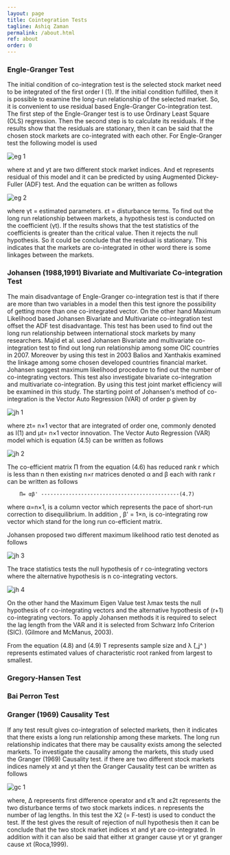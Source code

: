 ```yaml
---
layout: page
title: Cointegration Tests
tagline: Ashiq Zaman
permalink: /about.html
ref: about
order: 0
---
```


### Engle-Granger Test

The initial condition of co-integration test is the selected stock market need to be integrated of the first order I (1). If the initial condition fulfilled, then it is possible to examine the long-run relationship of the selected market. So, it is convenient to use residual based Engle-Granger Co-integration test. The first step of the Engle-Granger test is to use Ordinary Least Square (OLS) regression. Then the second step is to calculate its residuals. If the results show that the residuals are stationary, then it can be said that the chosen stock markets are co-integrated with each other. For Engle-Granger test the following model is used

![eg 1](https://user-images.githubusercontent.com/47462688/81881019-fbbf5c80-9586-11ea-8f15-095ffa7c284c.JPG)

where xt and yt are two different stock market indices. And et represents residual of this model and it can be predicted by using Augmented Dickey-Fuller (ADF) test. And the equation can be written as follows

![eg 2](https://user-images.githubusercontent.com/47462688/81881059-1bef1b80-9587-11ea-81d2-c19db554a938.JPG)

where γt = estimated parameters. εt = disturbance terms. To find out the long run relationship between markets, a hypothesis test is conducted on the coefficient (γt). If the results shows that the test statistics of the coefficients is greater than the critical value. Then it rejects the null hypothesis. So it could be conclude that the residual is stationary. This indicates that the markets are co-integrated in other word there is some linkages between the markets.      



### Johansen (1988,1991) Bivariate and Multivariate Co-integration Test

The main disadvantage of Engle-Granger co-integration test is that if there are more than two variables in a model then this test ignore the possibility of getting more than one co-integrated vector. On the other hand Maximum Likelihood based Johansen Bivariate and Multivariate co-integration test offset the ADF test disadvantage. This test has been used to find out the long run relationship between international stock markets by many researchers. Majid et al. used Johansen Bivariate and multivariate co-integration test to find out long run relationship among some OIC countries in 2007. Moreover by using this test in 2003 Balios and Xanthakis examined the linkage among some chosen developed countries financial market. Johansen suggest maximum likelihood procedure to find out the number of co-integrating vectors. This test also investigate bivariate co-integration and multivariate co-integration. By using this test joint market efficiency will be examined in this study. The starting point of Johansen's method of co-integration is the Vector Auto Regression (VAR) of order p given by

![jh 1](https://user-images.githubusercontent.com/47462688/81881175-5e185d00-9587-11ea-8631-be0c328631e2.JPG)

where zt= n×1 vector that are integrated of order one, commonly denoted as I(1) and
µt= n×1 vector innovation. 
The Vector Auto Regression (VAR) model which is equation (4.5) can be written as follows

![jh 2](https://user-images.githubusercontent.com/47462688/81881217-7daf8580-9587-11ea-807f-f7963599133f.JPG)

The co-efficient matrix Π from the equation (4.6) has reduced rank r which is less than n then existing n×r matrices denoted α and β each with rank r can be written as follows
	        
		Π= αβ' ---------------------------------------------(4.7)
		
where α=n×1, is a column vector which represents the pace of short-run correction to disequilibrium. In addition , β' = 1×n, is co-integrating row vector which stand for the long run co-efficient matrix. 

Johansen proposed two different maximum likelihood ratio test denoted as follows

![jh 3](https://user-images.githubusercontent.com/47462688/81881285-b0f21480-9587-11ea-96d0-7930599d990d.JPG)

The trace statistics tests the null hypothesis of r co-integrating vectors where the alternative hypothesis is n co-integrating vectors. 

![jh 4](https://user-images.githubusercontent.com/47462688/81881328-d3842d80-9587-11ea-9947-cfa6af24ac9b.JPG)

On the other hand the Maximum Eigen Value test λmax tests the null hypothesis of r co-integrating vectors and the alternative hypothesis of (r+1) co-integrating vectors. To apply Johansen methods it is required to select the lag length from the VAR and it is selected from Schwarz Info Criterion (SIC). (Gilmore and McManus, 2003).

From the equation (4.8) and (4.9) T represents sample size and λ ̂(_j^ ) represents estimated values of characteristic root ranked from largest to smallest.    


### Gregory-Hansen Test


### Bai Perron Test


### Granger (1969) Causality Test

If any test result gives co-integration of selected markets, then it indicates that there exists a long run relationship among these markets. The long run relationship indicates that there may be causality exists among the selected markets. To investigate the causality among the markets, this study used the Granger (1969) Causality test. if there are two different stock markets indices namely xt and yt then the Granger Causality test can be written as follows

![gc 1](https://user-images.githubusercontent.com/47462688/81881480-2bbb2f80-9588-11ea-8791-252da414268d.JPG)

where, Δ represents first difference operator and ε1t  and ε2t  represents the two disturbance terms of two stock markets indices. n represents the number of lag lengths. In this test the X2 (= F-test) is used to conduct the test. If the test gives the result of rejection of null hypothesis then it can be conclude that the two stock market indices xt and yt are co-integrated. In addition with it can also be said that either xt granger cause yt or yt granger cause xt (Roca,1999).



